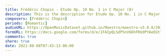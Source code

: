 ```yaml
---
title: Frédéric Chopin - Etude Op. 10 No. 1 in C Major (8)
description: This is the description for Etude Op. 10 No. 1 in C Major by Frédéric Chopin
composers: [Frédéric Chopin]
periods: [Romantic]
audioURL: https://OpenMusicDataset.github.io/Maestro/maestro-v3.0.0/2017/MIDI-Unprocessed_059_PIANO059_MID--AUDIO-split_07-07-17_Piano-e_2-03_wav--3.midi
formURL: https://docs.google.com/forms/d/e/1FAIpQLSdP5nV66hFRUdPYAeEGt7iOhiHpFNWYQMzACiichyJWpgLztg/viewform
comments: true
share: true
date: 2021-08-08T07:43:13-06:00
---
```

